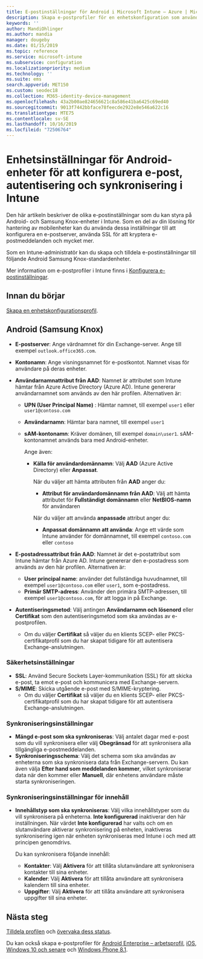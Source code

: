```yaml
---
title: E-postinställningar för Android i Microsoft Intune – Azure | Microsoft Docs
description: Skapa e-postprofiler för en enhetskonfiguration som använder Exchange-servrar och hämta attribut från Azure Active Directory. Aktivera SSL eller SMIME, autentisera användare med certifikat eller användarnamn/lösenord, samt synkronisera e-post och scheman på Android-enheter och Samsung Knox-enheter med hjälp av Microsoft Intune.
keywords: ''
author: MandiOhlinger
ms.author: mandia
manager: dougeby
ms.date: 01/15/2019
ms.topic: reference
ms.service: microsoft-intune
ms.subservice: configuration
ms.localizationpriority: medium
ms.technology: ''
ms.suite: ems
search.appverid: MET150
ms.custom: seodec18
ms.collection: M365-identity-device-management
ms.openlocfilehash: 43a2b00ae824656621c8a586e41ba6425c69ed40
ms.sourcegitcommit: 9013f7442bbface78feecde2922e8e546a622c16
ms.translationtype: MTE75
ms.contentlocale: sv-SE
ms.lasthandoff: 10/16/2019
ms.locfileid: "72506764"
---
```

# <a name="android-device-settings-to-configure-email-authentication-and-synchronization-in-intune"></a>Enhetsinställningar för Android-enheter för att konfigurera e-post, autentisering och synkronisering i Intune

Den här artikeln beskriver de olika e-postinställningar som du kan styra på Android- och Samsung Knox-enheter i Intune. Som en del av din lösning för hantering av mobilenheter kan du använda dessa inställningar till att konfigurera en e-postserver, använda SSL för att kryptera e-postmeddelanden och mycket mer.

Som en Intune-administratör kan du skapa och tilldela e-postinställningar till följande Android Samsung Knox-standardenheter.

Mer information om e-postprofiler i Intune finns i [Konfigurera e-postinställningar](email-settings-configure.md).

## <a name="before-you-begin"></a>Innan du börjar

[Skapa en enhetskonfigurationsprofil](email-settings-configure.md#create-a-device-profile).

## <a name="android-samsung-knox"></a>Android (Samsung Knox)

- **E-postserver**: Ange värdnamnet för din Exchange-server. Ange till exempel `outlook.office365.com`.
- **Kontonamn**: Ange visningsnamnet för e-postkontot. Namnet visas för användare på deras enheter.
- **Användarnamnattribut från AAD**: Namnet är attributet som Intune hämtar från Azure Active Directory (Azure AD). Intune genererar användarnamnet som används av den här profilen. Alternativen är:
  - **UPN (User Principal Name)** : Hämtar namnet, till exempel `user1` eller `user1@contoso.com`
  - **Användarnamn**: Hämtar bara namnet, till exempel `user1`
  - **sAM-kontonamn**: Kräver domänen, till exempel `domain\user1`. sAM-kontonamnet används bara med Android-enheter.

    Ange även:  
    - **Källa för användardomännamn**: Välj **AAD** (Azure Active Directory) eller **Anpassat**.

      När du väljer att hämta attributen från **AAD** anger du:
      - **Attribut för användardomännamn från AAD**: Välj att hämta attributet för **Fullständigt domännamn** eller **NetBIOS-namn** för användaren

      När du väljer att använda **anpassade** attribut anger du:
      - **Anpassat domännamn att använda**: Ange ett värde som Intune använder för domännamnet, till exempel `contoso.com` eller `contoso`

- **E-postadressattribut från AAD**: Namnet är det e-postattribut som Intune hämtar från Azure AD. Intune genererar den e-postadress som används av den här profilen. Alternativen är:
  - **User principal name**: använder det fullständiga huvudnamnet, till exempel `user1@contoso.com` eller `user1`, som e-postadress.
  - **Primär SMTP-adress**: Använder den primära SMTP-adressen, till exempel `user1@contoso.com`, för att logga in på Exchange.

- **Autentiseringsmetod**: Välj antingen **Användarnamn och lösenord** eller **Certifikat** som den autentiseringsmetod som ska användas av e-postprofilen.
  - Om du väljer **Certifikat** så väljer du en klients SCEP- eller PKCS-certifikatprofil som du har skapat tidigare för att autentisera Exchange-anslutningen.

### <a name="security-settings"></a>Säkerhetsinställningar

- **SSL**: Använd Secure Sockets Layer-kommunikation (SSL) för att skicka e-post, ta emot e-post och kommunicera med Exchange-servern.
- **S/MIME**: Skicka utgående e-post med S/MIME-kryptering.
  - Om du väljer **Certifikat** så väljer du en klients SCEP- eller PKCS-certifikatprofil som du har skapat tidigare för att autentisera Exchange-anslutningen.

### <a name="synchronization-settings"></a>Synkroniseringsinställningar

- **Mängd e-post som ska synkroniseras**: Välj antalet dagar med e-post som du vill synkronisera eller välj **Obegränsad** för att synkronisera alla tillgängliga e-postmeddelanden.
- **Synkroniseringsschema**: Välj det schema som ska användas av enheterna som ska synkronisera data från Exchange-servern. Du kan även välja **Efter hand som meddelanden kommer**, vilket synkroniserar data när den kommer eller **Manuell**, där enhetens användare måste starta synkroniseringen.

### <a name="content-sync-settings"></a>Synkroniseringsinställningar för innehåll

- **Innehållstyp som ska synkroniseras**: Välj vilka innehållstyper som du vill synkronisera på enheterna. **Inte konfigurerad** inaktiverar den här inställningen. När värdet **Inte konfigurerad** har valts och om en slutanvändare aktiverar synkronisering på enheten, inaktiveras synkronisering igen när enheten synkroniseras med Intune i och med att principen genomdrivs. 

  Du kan synkronisera följande innehåll:  
  - **Kontakter**: Välj **Aktivera** för att tillåta slutanvändare att synkronisera kontakter till sina enheter.
  - **Kalender**: Välj **Aktivera** för att tillåta användare att synkronisera kalendern till sina enheter.
  - **Uppgifter**: Välj **Aktivera** för att tillåta användare att synkronisera uppgifter till sina enheter.

## <a name="next-steps"></a>Nästa steg

[Tilldela profilen](device-profile-assign.md) och [övervaka dess status](device-profile-monitor.md).

Du kan också skapa e-postprofiler för [Android Enterprise – arbetsprofil](email-settings-android-enterprise.md), [iOS](email-settings-ios.md), [Windows 10 och senare](email-settings-windows-10.md) och [Windows Phone 8.1](email-settings-windows-phone-8-1.md).
